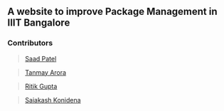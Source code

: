 ## A website to improve Package Management in IIIT Bangalore



### Contributors

> [Saad Patel](https://github.com/Saad2714)

> [Tanmay Arora](https://github.com/sinbycosmay)

> [Ritik Gupta](https://github.com/ritikgupta4)

> [Saiakash Konidena](https://github.com/sal2701)


